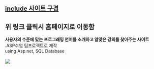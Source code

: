 <a href="https://hooooooon.github.io/Assignment_ASP_Include/index.html" style = "font-size : 20px"><h1>include 사이트 구경</h1></a>
<h2>위 링크 클릭시 홈페이지로 이동함</h2>
  <b>사용자의 수준에 맞는 프로그래밍 언어를 소개하고 알맞은 강의를 찾아주는 사이트</b>
  <br>.ASP수업 팀프로젝트로 제작
  <br>using Asp.net, SQL Database
<br><br>
<img src="https://github.com/Hooooooon/Assignment_ASP_Include/blob/master/%EC%9D%B4%EB%AF%B8%EC%A7%80/home_languageIcon.png"></img>

